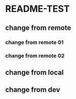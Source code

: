 # README-TEST
## change from remote
### change from remote 01
### change from remote 02
## change from local
## change from dev
